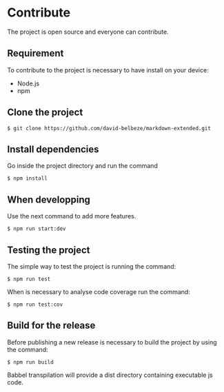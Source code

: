# Contribute

The project is open source and everyone can contribute.

## Requirement

To contribute to the project is necessary to have install on your device:
 - Node.js
 - npm

## Clone the project

`$ git clone https://github.com/david-belbeze/markdown-extended.git`

## Install dependencies

Go inside the project directory and run the command

`$ npm install`

## When developping

Use the next command to add more features. 

`$ npm run start:dev`

## Testing the project

The simple way to test the project is running the command:

`$ npm run test`

When is necessary to analyse code coverage run the command:

`$ npm run test:cov`

## Build for the release

Before publishing a new release is necessary to build the project by using the command:

`$ npm run build`

Babbel transpilation will provide a dist directory containing executable js code.